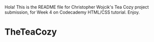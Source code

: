 Hola!  This is the README file for Christopher Wojcik's Tea Cozy project submission, for Week 4 on Codecademy HTML/CSS tutorial. Enjoy.
# TheTeaCozy
